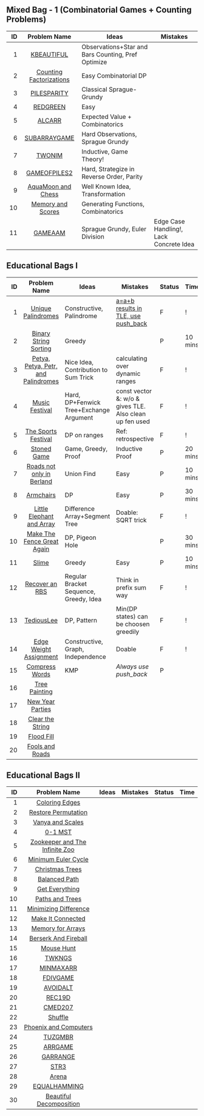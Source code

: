 ## Mixed Bag - 1 (Combinatorial Games + Counting Problems)

| ID  | Problem Name | Ideas | Mistakes |
|---:|:---:|---|---|
|1|[KBEAUTIFUL](https://www.codechef.com/problems/KBEAUTIFUL)|Observations+Star and Bars Counting, Pref Optimize||
|2|[Counting Factorizations](https://codeforces.com/contest/1794/problem/D)|Easy Combinatorial DP||
|3|[PILESPARITY](https://www.codechef.com/START58B/problems/PILESPARITY)|Classical Sprague-Grundy||
|4|[REDGREEN](https://www.codechef.com/problems/REDGREEN)|Easy||
|5|[ALCARR](https://www.codechef.com/problems/ALCARR)|Expected Value + Combinatorics||
|6|[SUBARRAYGAME](https://www.codechef.com/problems/SUBARRAYGAME)|Hard Observations, Sprague Grundy||
|7|[TWONIM](https://www.codechef.com/problems/TWONIM)|Inductive, Game Theory!||
|8|[GAMEOFPILES2](https://www.codechef.com/JULY221B/problems/GAMEOFPILES2)|Hard, Strategize in Reverse Order, Parity||
|9|[AquaMoon and Chess](https://codeforces.com/problemset/problem/1545/B)|Well Known Idea, Transformation||
|10|[Memory and Scores](https://codeforces.com.cn/problemset/problem/712/D)|Generating Functions, Combinatorics||
|11|[GAMEAAM](https://www.codechef.com/COOK42/problems/GAMEAAM)|Sprague Grundy, Euler Division|Edge Case Handling!, Lack Concrete Idea|


## Educational Bags I 

| ID  | Problem Name | Ideas | Mistakes |Status| Time |  
|---:|:---:|---|---|---|---|
|1|[Unique Palindromes](https://codeforces.com/problemset/problem/1823/D)|Constructive, Palindrome|[a=a+b results in TLE, use push_back ](https://stackoverflow.com/questions/611263/efficient-string-concatenation-in-c)|F|!|
|2|[Binary String Sorting](https://codeforces.com/problemset/problem/1809/D)|Greedy||P|10 mins|
|3|[Petya, Petya, Petr, and Palindromes](https://codeforces.com/problemset/problem/1808/D)|Nice Idea, Contribution to Sum Trick|calculating over dynamic ranges |F|!|
|4|[Music Festival](https://codeforces.com/problemset/problem/1801/C)|Hard, DP+Fenwick Tree+Exchange Argument|const vector<int> &: w/o & gives TLE. Also clean up fen used|F|!| 
|5|[The Sports Festival](https://codeforces.com/problemset/problem/1509/C)|DP on ranges|Ref: retrospective|F|!|
|6|[Stoned Game](https://codeforces.com/problemset/problem/1396/B)|Game, Greedy, Proof|Inductive Proof|P|20 mins|
|7|[Roads not only in Berland](https://codeforces.com/problemset/problem/25/D)|Union Find|Easy|P|10 mins|
|8|[Armchairs](https://codeforces.com/problemset/problem/1525/D)|DP|Easy|P|30 mins|
|9|[Little Elephant and Array](https://codeforces.com/contest/220/problem/B)|Difference Array+Segment Tree|Doable: SQRT trick|F|!|
|10|[Make The Fence Great Again](https://codeforces.com/problemset/problem/1221/D)|DP, Pigeon Hole||P|30 mins|
|11|[Slime](https://codeforces.com/problemset/problem/1038/D)|Greedy|Easy|P|10 mins|
|12|[Recover an RBS](https://codeforces.com/problemset/problem/1709/C)|Regular Bracket Sequence, Greedy, Idea|Think in prefix sum way|F|!|
|13|[TediousLee](https://codeforces.com/problemset/problem/1369/D)|DP, Pattern|Min(DP states) can be choosen greedily|F|!|
|14|[Edge Weight Assignment](https://codeforces.com/problemset/problem/1338/B)|Constructive, Graph, Independence|Doable|F|!|
|15|[Compress Words](https://codeforces.com/problemset/problem/1200/E)|KMP|*Always use push_back*|P||
|16|[Tree Painting](https://codeforces.com/problemset/problem/1187/E)|||
|17|[New Year Parties](https://codeforces.com/problemset/problem/1283/E)|||
|18|[Clear the String](https://codeforces.com/problemset/problem/1132/F)|||
|19|[Flood Fill](https://codeforces.com/problemset/problem/1114/D)|||
|20|[Fools and Roads](https://codeforces.com/problemset/problem/191/C)|||
  
## Educational Bags II 

| ID  | Problem Name | Ideas | Mistakes |Status| Time |  
|---:|:---:|---|---|---|---|
|1|[Coloring Edges](https://codeforces.com/problemset/problem/1217/D)|||
|2|[Restore Permutation](https://codeforces.com/problemset/problem/1208/D)|||
|3|[Vanya and Scales](https://codeforces.com/problemset/problem/552/C)|||
|4|[0-1 MST](https://codeforces.com/problemset/problem/1242/B)|||
|5|[Zookeeper and The Infinite Zoo](https://codeforces.com/problemset/problem/1491/D)|||
|6|[Minimum Euler Cycle](https://codeforces.com/problemset/problem/1334/D)|||
|7|[Christmas Trees](https://codeforces.com/problemset/problem/1283/D)|||
|8|[Balanced Path](https://atcoder.jp/contests/abc147/tasks/abc147_e)|||
|9|[Get Everything](https://atcoder.jp/contests/abc142/tasks/abc142_e)|||
|10|[Paths and Trees](https://codeforces.com/problemset/problem/545/E)|||
|11|[Minimizing Difference](https://codeforces.com/problemset/problem/1244/E)|||
|12|[Make It Connected](https://codeforces.com/problemset/problem/1095/F)|||
|13|[Memory for Arrays](https://codeforces.com/contest/309/problem/C)|||
|14|[Berserk And Fireball](https://codeforces.com/problemset/problem/1380/D)|||
|15|[Mouse Hunt](https://codeforces.com/problemset/problem/1027/D)|||
|16|[TWKNGS](https://www.codechef.com/problems/TWKNGS)|||
|17|[MINMAXARR](https://www.codechef.com/problems/MINMAXARR)|||
|18|[FDIVGAME](https://www.codechef.com/problems/FDIVGAME)|||
|19|[AVOIDALT](https://www.codechef.com/START32B/problems/AVOIDALT)|||
|20|[REC19D](https://www.codechef.com/REC1921/problems/REC19D)|||
|21|[CMED207](https://www.codechef.com/MEDC2021/problems/CMED207)|||
|22|[Shuffle](https://codeforces.com/problemset/problem/1622/D)|||
|23|[Phoenix and Computers](https://codeforces.com/problemset/problem/1515/E)|||
|24|[TUZGMBR](https://www.codechef.com/problems/TUZGMBR/)|||
|25|[ARRGAME](https://www.codechef.com/problems/ARRGAME)|||
|26|[GARRANGE](https://www.codechef.com/problems/GARRANGE)|||
|27|[STR3](https://www.codechef.com/problems/STR3)|||
|28|[Arena](https://codeforces.com/problemset/problem/1606/E)|||
|29|[EQUALHAMMING](https://www.codechef.com/problems/EQUALHAMMING)|||
|30|[Beautiful Decomposition](https://codeforces.com/problemset/problem/279/E)|||
